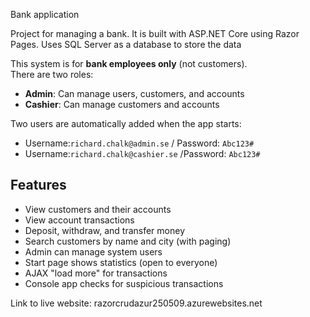 Bank application

Project for managing a bank.
It is built with ASP.NET Core using Razor Pages. Uses SQL Server as a database to store the data

This system is for **bank employees only** (not customers).  
There are two roles:

- **Admin**: Can manage users, customers, and accounts
- **Cashier**: Can manage customers and accounts

Two users are automatically added when the app starts:
- Username:`richard.chalk@admin.se` / Password: `Abc123#`
- Username:`richard.chalk@cashier.se` /Password: `Abc123#`

##  Features

- View customers and their accounts
- View account transactions
- Deposit, withdraw, and transfer money
- Search customers by name and city (with paging)
- Admin can manage system users
- Start page shows statistics (open to everyone)
- AJAX "load more" for transactions
- Console app checks for suspicious transactions

Link to live website: razorcrudazur250509.azurewebsites.net

